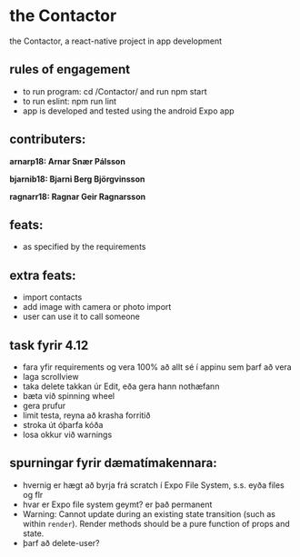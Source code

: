 # the Contactor
the Contactor, a react-native project in app development

## rules of engagement
  - to run program: cd /Contactor/ and run npm start
  - to run eslint:  npm run lint
  - app is developed and tested using the android Expo app

## contributers:

  **arnarp18:  Arnar Snær Pálsson**

  **bjarnib18: Bjarni Berg Björgvinsson**

  **ragnarr18: Ragnar Geir Ragnarsson**

## feats:
 - as specified by the requirements

## extra feats:
  - import contacts
  - add image with camera or photo import
  - user can use it to call someone


## task fyrir 4.12
  - fara yfir requirements og vera 100% að allt sé í appinu sem þarf að vera
  - laga scrollview
  - taka delete takkan úr Edit, eða gera hann nothæfann
  - bæta við spinning wheel
  - gera prufur
  - limit testa, reyna að krasha forritið
  - stroka út óþarfa kóða
  - losa okkur við warnings

## spurningar fyrir dæmatímakennara:
  - hvernig er hægt að byrja frá scratch í Expo File System, s.s. eyða files og flr
  - hvar er Expo file system geymt? er það permanent
  - Warning: Cannot update during an existing state transition (such as within `render`). Render methods should be a pure function of props and state.
  - þarf að delete-user?
